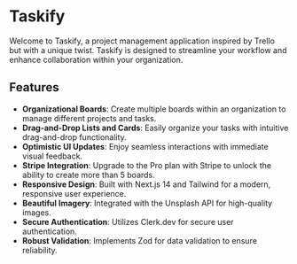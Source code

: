 # Taskify

Welcome to Taskify, a project management application inspired by Trello but with a unique twist. Taskify is designed to streamline your workflow and enhance collaboration within your organization.

## Features

- **Organizational Boards**: Create multiple boards within an organization to manage different projects and tasks.
- **Drag-and-Drop Lists and Cards**: Easily organize your tasks with intuitive drag-and-drop functionality.
- **Optimistic UI Updates**: Enjoy seamless interactions with immediate visual feedback.
- **Stripe Integration**: Upgrade to the Pro plan with Stripe to unlock the ability to create more than 5 boards.
- **Responsive Design**: Built with Next.js 14 and Tailwind for a modern, responsive user experience.
- **Beautiful Imagery**: Integrated with the Unsplash API for high-quality images.
- **Secure Authentication**: Utilizes Clerk.dev for secure user authentication.
- **Robust Validation**: Implements Zod for data validation to ensure reliability.
